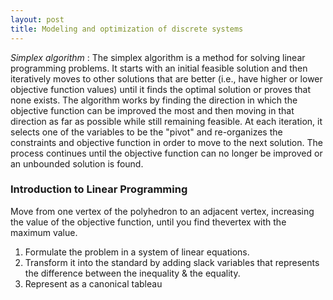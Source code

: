 ```yaml
---
layout: post
title: Modeling and optimization of discrete systems
---
```


*Simplex algorithm* : The simplex algorithm is a method for solving linear programming problems. It starts with an initial feasible solution and then iteratively  moves to other solutions that are better (i.e., have higher or lower objective function values) until it finds the optimal solution or proves that none exists. The algorithm works by finding the direction in which the objective function can be improved the most and then moving in that direction as far as possible while still remaining feasible. At each iteration, it selects one of the variables to be the "pivot" and re-organizes the constraints and objective function in order to move to the next solution. The process continues until the objective function can no longer be improved or an unbounded solution is found.

### Introduction to Linear Programming

Move from one vertex of the polyhedron to an adjacent vertex, increasing the value of the objective function, until you find thevertex with the maximum value.

1. Formulate the problem in a system of linear equations.
2. Transform it into the standard by adding slack variables that represents the difference between the inequality & the equality.
3. Represent as a canonical tableau
